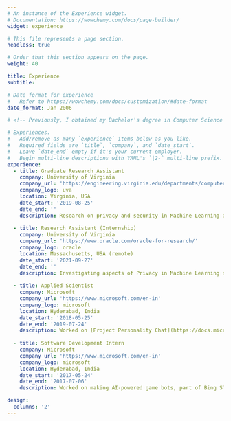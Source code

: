 ```yaml
---
# An instance of the Experience widget.
# Documentation: https://wowchemy.com/docs/page-builder/
widget: experience

# This file represents a page section.
headless: true

# Order that this section appears on the page.
weight: 40

title: Experience
subtitle:

# Date format for experience
#   Refer to https://wowchemy.com/docs/customization/#date-format
date_format: Jan 2006

# <!-- Previously, I obtained my Bachelor's degree in Computer Science from IIIT Delhi, where I worked at the PreCog research lab and IAB research lab. Post my graduation, I spent an amazing year at Microsoft India, working in STCI on amazing technologies around conversational agents and question-answering systems. -->

# Experiences.
#   Add/remove as many `experience` items below as you like.
#   Required fields are `title`, `company`, and `date_start`.
#   Leave `date_end` empty if it's your current employer.
#   Begin multi-line descriptions with YAML's `|2-` multi-line prefix.
experience:
  - title: Graduate Research Assistant
    company: University of Virginia
    company_url: 'https://engineering.virginia.edu/departments/computer-science'
    company_logo: uva
    location: Virginia, USA
    date_start: '2019-08-25'
    date_end: ''
    description: Research on privacy and security in Machine Learning at [SRG](https://uvasrg.github.io/).
  
  - title: Research Assistant (Internship)
    company: University of Virginia
    company_url: 'https://www.oracle.com/oracle-for-research/'
    company_logo: oracle
    location: Massachusetts, USA (remote)
    date_start: '2021-09-27'
    date_end: ''
    description: Investigating aspects of Privacy in Machine Learning systems and building Federate Learning systems.
        
  - title: Applied Scientist
    company: Microsoft
    company_url: 'https://www.microsoft.com/en-in'
    company_logo: microsoft
    location: Hyderabad, India
    date_start: '2018-05-25'
    date_end: '2019-07-24'
    description: Worked on [Project Personality Chat](https://docs.microsoft.com/en-us/azure/cognitive-services/qnamaker/how-to/chit-chat-knowledge-base?tabs=v1) and [Microsoft Icecaps](https://www.microsoft.com/en-us/research/project/microsoft-icecaps/).
  
  - title: Software Development Intern
    company: Microsoft
    company_url: 'https://www.microsoft.com/en-in'
    company_logo: microsoft
    location: Hyderabad, India
    date_start: '2017-05-24'
    date_end: '2017-07-06'
    description: Worked on making AI-powered game bots, part of Bing STCI.

design:
  columns: '2'
---
```

